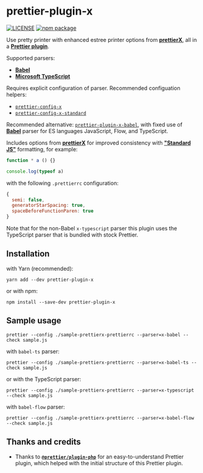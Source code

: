 ﻿# prettier-plugin-x

[![LICENSE](https://img.shields.io/npm/l/prettier-plugin-x?color=green&style=flat-square)](./LICENSE.md)
[![npm package](https://img.shields.io/npm/v/prettier-plugin-x?color=blue&style=flat-square)](https://www.npmjs.com/package/prettier-plugin-x)

Use pretty printer with enhanced estree printer options from **[prettierX](https://github.com/brodybits/prettierx)**,
all in a **[Prettier plugin](https://prettier.io/docs/en/plugins.html)**.

Supported parsers:

- **[Babel](https://babeljs.io/)**
- **[Microsoft TypeScript](https://github.com/Microsoft/TypeScript)**

Requires explicit configuration of parser. Recommended configuation helpers:

- [`prettier-config-x`](https://github.com/brodybits/prettier-config-x)
- [`prettier-config-x-standard`](https://github.com/brodybits/prettier-config-x-standard)

Recommended alternative: [`prettier-plugin-x-babel`](https://github.com/brodybits/prettier-plugin-x-babel),
with fixed use of **[Babel](https://babeljs.io/)** parser for ES languages JavaScript, Flow, and TypeScript.

Includes options from **[prettierX](https://github.com/brodybits/prettierx)** for
improved consistency with **["Standard JS"](https://standardjs.com/)** formatting,
for example:

```js
function * a () {}

console.log(typeof a)
```

with the following `.prettierrc` configuration:

```js
{
  semi: false,
  generatorStarSpacing: true,
  spaceBeforeFunctionParen: true
}
```

Note that for the non-Babel `x-typescript` parser this plugin uses the TypeScript parser that is bundled with stock Prettier.

## Installation

with Yarn (recommended):

```console
yarn add --dev prettier-plugin-x
```

or with npm:

```console
npm install --save-dev prettier-plugin-x
```

## Sample usage

```console
prettier --config ./sample-prettierx-prettierrc --parser=x-babel --check sample.js
```

with `babel-ts` parser:

```console
prettier --config ./sample-prettierx-prettierrc --parser=x-babel-ts --check sample.js
```

or with the TypeScript parser:

```console
prettier --config ./sample-prettierx-prettierrc --parser=x-typescript --check sample.js
```

with `babel-flow` parser:

```console
prettier --config ./sample-prettierx-prettierrc --parser=x-babel-flow --check sample.js
```

## Thanks and credits

- Thanks to **[`@prettier/plugin-php`](https://github.com/prettier/plugin-php)**
  for an easy-to-understand Prettier plugin,
  which helped with the initial structure of this Prettier plugin.
